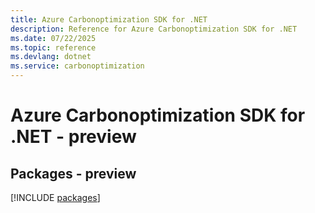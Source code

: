 ```yaml
---
title: Azure Carbonoptimization SDK for .NET
description: Reference for Azure Carbonoptimization SDK for .NET
ms.date: 07/22/2025
ms.topic: reference
ms.devlang: dotnet
ms.service: carbonoptimization
---
```

# Azure Carbonoptimization SDK for .NET - preview
## Packages - preview
[!INCLUDE [packages](carbonoptimization-index.md)]